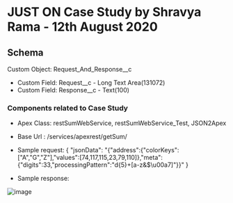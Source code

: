 # JUST ON Case Study by Shravya Rama - 12th August 2020

## Schema

Custom Object: Request_And_Response__c
* Custom Field: Request__c - Long Text Area(131072)	
* Custom Field: Response__c - Text(100)

### Components related to Case Study 
* Apex Class: restSumWebService, restSumWebService_Test, JSON2Apex
* Base Url : /services/apexrest/getSum/
* Sample request: 
{
"jsonData": "{\"address\":{\"colorKeys\":[\"A\",\"G\",\"Z\"],\"values\":[74,117,115,23,79,110]},\"meta\":{\"digits\":33,\"processingPattern\":\"d{5}+[a-z&$\u00a7]\"}}"
}

* Sample response:

![image](https://user-images.githubusercontent.com/26061549/90040620-7738c300-dcc8-11ea-9066-ae849d9b2e46.png)

